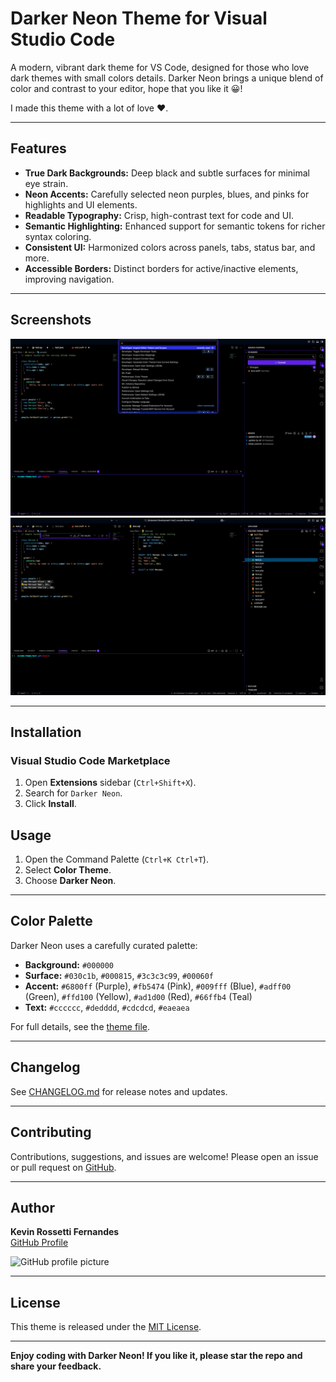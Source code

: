# Darker Neon Theme for Visual Studio Code

A modern, vibrant dark theme for VS Code, designed for those who love dark themes with small colors details. Darker Neon brings a unique blend of color and contrast to your editor, hope that you like it 😀!

I made this theme with a lot of love ❤️.

---

## Features

- **True Dark Backgrounds:** Deep black and subtle surfaces for minimal eye strain.
- **Neon Accents:** Carefully selected neon purples, blues, and pinks for highlights and UI elements.
- **Readable Typography:** Crisp, high-contrast text for code and UI.
- **Semantic Highlighting:** Enhanced support for semantic tokens for richer syntax coloring.
- **Consistent UI:** Harmonized colors across panels, tabs, status bar, and more.
- **Accessible Borders:** Distinct borders for active/inactive elements, improving navigation.

---

## Screenshots

![Editor Preview](assets/vscode_preview.png)
![Theme Explorer](assets/vscode_theme_explorer.png)

---

## Installation

### Visual Studio Code Marketplace

1. Open **Extensions** sidebar (`Ctrl+Shift+X`).
2. Search for `Darker Neon`.
3. Click **Install**.

## Usage

1. Open the Command Palette (`Ctrl+K Ctrl+T`).
2. Select **Color Theme**.
3. Choose **Darker Neon**.

---

## Color Palette

Darker Neon uses a carefully curated palette:

- **Background:** `#000000`
- **Surface:** `#030c1b`, `#000815`, `#3c3c3c99`, `#00060f`
- **Accent:** `#6800ff` (Purple), `#fb5474` (Pink), `#009fff` (Blue), `#adff00` (Green), `#ffd100` (Yellow), `#ad1d00` (Red), `#66ffb4` (Teal)
- **Text:** `#cccccc`, `#dedddd`, `#cdcdcd`, `#eaeaea`

For full details, see the [theme file](themes/Darker-color-theme.json).

---

## Changelog

See [CHANGELOG.md](CHANGELOG.md) for release notes and updates.

---

## Contributing

Contributions, suggestions, and issues are welcome! Please open an issue or pull request on [GitHub](https://github.com/yourusername/your-repo-name).

---

## Author

**Kevin Rossetti Fernandes**  
[GitHub Profile](https://github.com/kevinrf100)

![GitHub profile picture](https://github.com/kevinrf100.png)

---

## License

This theme is released under the [MIT License](LICENSE).

---

**Enjoy coding with Darker Neon! If you like it, please star the repo and share your feedback.**
